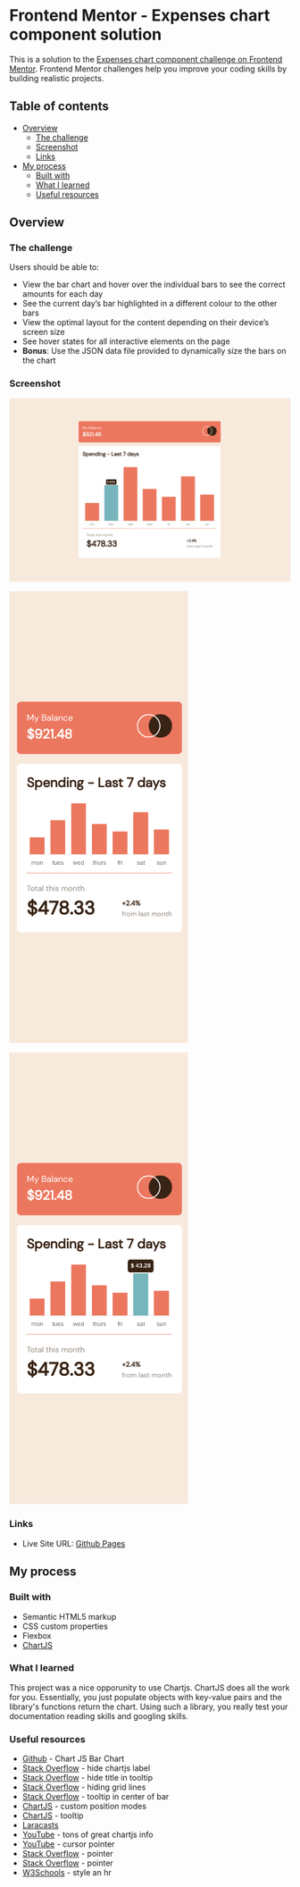 # Frontend Mentor - Expenses chart component solution

This is a solution to the [Expenses chart component challenge on Frontend Mentor](https://www.frontendmentor.io/challenges/expenses-chart-component-e7yJBUdjwt). Frontend Mentor challenges help you improve your coding skills by building realistic projects. 

## Table of contents

- [Overview](#overview)
  - [The challenge](#the-challenge)
  - [Screenshot](#screenshot)
  - [Links](#links)
- [My process](#my-process)
  - [Built with](#built-with)
  - [What I learned](#what-i-learned)
  - [Useful resources](#useful-resources)

## Overview

### The challenge

Users should be able to:

- View the bar chart and hover over the individual bars to see the correct amounts for each day
- See the current day’s bar highlighted in a different colour to the other bars
- View the optimal layout for the content depending on their device’s screen size
- See hover states for all interactive elements on the page
- **Bonus**: Use the JSON data file provided to dynamically size the bars on the chart

### Screenshot

![](expenses-desktop.png)

![](expenses-mobile.png)

![](expenses-mobile-hover.png)

### Links

- Live Site URL: [Github Pages](https://jdegand.github.io/expenses-chart-component)

## My process

### Built with

- Semantic HTML5 markup
- CSS custom properties
- Flexbox
- [ChartJS](https://www.chartjs.org)

### What I learned

This project was a nice opporunity to use Chartjs. ChartJS does all the work for you. Essentially, you just populate objects with key-value pairs and the library's functions return the chart. Using such a library, you really test your documentation reading skills and googling skills.

### Useful resources

- [Github](https://github.com/chartjs/Chart.js/blob/master/docs/charts/bar.md) - Chart JS Bar Chart
- [Stack Overflow](https://stackoverflow.com/questions/37204298/chart-js-v2-hide-dataset-labels) - hide chartjs label
- [Stack Overflow](https://stackoverflow.com/questions/44632529/how-do-you-hide-the-title-of-a-chart-tooltip) - hide title in tooltip
- [Stack Overflow](https://stackoverflow.com/questions/36676263/chart-js-v2-hiding-grid-lines) - hiding grid lines
- [Stack Overflow](https://stackoverflow.com/questions/45415925/position-tooltip-in-center-of-bar) - tooltip in center of bar
- [ChartJS](https://www.chartjs.org/docs/latest/configuration/tooltip.html#custom-position-modes) - custom position modes
- [ChartJS](https://www.chartjs.org/docs/3.5.0/configuration/tooltip.html) - tooltip
- [Laracasts](https://laracasts.com/discuss/channels/general-discussion/chartjs-add-dollar-sign-to-y-coordinate-and-tooltip) 
- [YouTube](https://www.youtube.com/c/ChartJS-tutorials) - tons of great chartjs info
- [YouTube](https://www.youtube.com/watch?v=Uj_I2_7o0No) - cursor pointer
- [Stack Overflow](https://stackoverflow.com/questions/45149062/chart-js-how-to-show-cursor-pointer-for-labels-legends-in-line-chart) - pointer
- [Stack Overflow](https://stackoverflow.com/questions/49040768/changing-cursor-to-pointer-on-chart-js-bar-chart-when-hover-mousemove-event-is) - pointer
- [W3Schools](https://www.w3schools.com/howto/howto_css_style_hr.asp) - style an hr